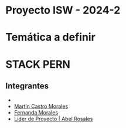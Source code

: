 # Proyecto ISW - 2024-2
# Temática a definir

# STACK PERN

## Integrantes

- 
- [Martín Castro Morales](https://github.com/MartinCastroMorales-mcm)
- [Fernanda Morales](https://github.com/Thitroy)
- [Lider de Proyecto | Abel Rosales](https://github.com/CometArao)
